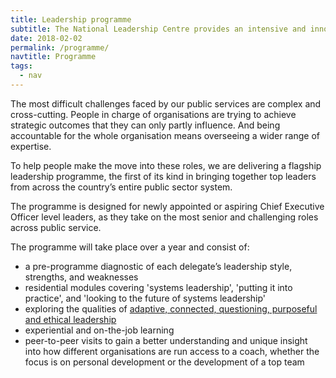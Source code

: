 ```yaml
---
title: Leadership programme
subtitle: The National Leadership Centre provides an intensive and innovative programme for around 100 people each year.
date: 2018-02-02
permalink: /programme/
navtitle: Programme
tags:
  - nav
---
```


The most difficult challenges faced by our public services are complex and cross-cutting. People in charge of organisations are trying to achieve strategic outcomes that they can only partly influence. And being accountable for the whole organisation means overseeing a wider range of expertise. 

To help people make the move into these roles, we are delivering a flagship leadership programme, the first of its kind in bringing together top leaders from across the country’s entire public sector system.

The programme is designed for newly appointed or aspiring Chief Executive Officer level leaders, as they take on the most senior and challenging roles across public service. 

The programme will take place over a year and consist of:

* a pre-programme diagnostic of each delegate’s leadership style, strengths, and weaknesses
* residential modules covering 'systems leadership', 'putting it into practice', and 'looking to the future of systems leadership'
* exploring the qualities of [adaptive, connected, questioning, purposeful and ethical leadership](/research)
* experiential and on-the-job learning
* peer-to-peer visits to gain a better understanding and unique insight into how different organisations are run
access to a coach, whether the focus is on personal development or the development of a top team